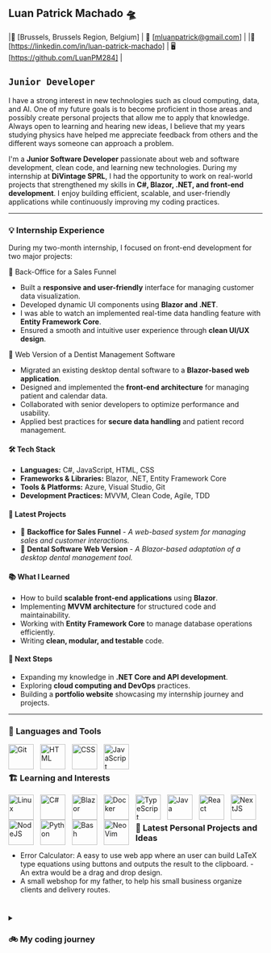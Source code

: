## Luan Patrick Machado 🛸

|📍 [Brussels, Brussels Region, Belgium] | 📧 [mluanpatrick@gmail.com] |
|🔗 [https://linkedin.com/in/luan-patrick-machado] | 🖥️ [https://github.com/LuanPM284] |

## **`Junior Developer`**
I have a strong interest in new technologies such as cloud computing, data, and AI. One of my future goals is to become proficient in those areas and possibly create personal projects that allow me to apply that knowledge. Always open to learning and hearing new ideas, I believe that my years studying physics have helped me appreciate feedback from others and the different ways someone can approach a problem.

<!--
I'm currently a Junior Web Developer trainee at BeCode, passionate about learning and building web applications. With a strong foundation in front-end and back-end technologies, I'm eager to expand my expertise in React,
Node.js, Java, Python and others. I have experience working in fast-paced environments where adaptability and teamwork are key. My current goal is to apply my technical skills and problem-solving abilities in a challenging internship or junior
developer role. I am open to new opportunities where I can continue growing and contribute to meaningful projects.

Some of the projects I worked while at BeCode are a [cookieClicker](https://github.com/LuanPM284/cookieClicker) game, the first group project, and a Netflix clone named [GetFlix](https://github.com/anthosaxe/getflix), where the idea is to have the movies with the worst reviews.

My hobbies include reading and manga/anime. Some of my recent favorites are:

- Author: Brandon Sanderson
- Series: The Stormlight Archive
- Current Webnovel Obsession: The Wandering Inn and Shadow Slave
- Anime: One Piece, Frieren
- Manga/Manhwa: Dungeon Odyssey
-->
I'm a **Junior Software Developer** passionate about web and software development, clean code, and learning new technologies. 
During my internship at **DiVintage SPRL**, I had the opportunity to work on real-world projects that strengthened my skills in **C#, Blazor, .NET, and front-end development**. 
I enjoy building efficient, scalable, and user-friendly applications while continuously improving my coding practices.

---

### 💡 Internship Experience

During my two-month internship, I focused on front-end development for two major projects:

🔹 Back-Office for a Sales Funnel

- Built a **responsive and user-friendly** interface for managing customer data visualization.
- Developed dynamic UI components using **Blazor and .NET**.
- I was able to watch an implemented real-time data handling feature with **Entity Framework Core**.
- Ensured a smooth and intuitive user experience through **clean UI/UX design**.

🔹 Web Version of a Dentist Management Software

- Migrated an existing desktop dental software to a **Blazor-based web application**.
- Designed and implemented the **front-end architecture** for managing patient and calendar data.
- Collaborated with senior developers to optimize performance and usability.
- Applied best practices for **secure data handling** and patient record management.

#### 🛠️ Tech Stack

- **Languages:** C#, JavaScript, HTML, CSS
- **Frameworks & Libraries:** Blazor, .NET, Entity Framework Core
- **Tools & Platforms:** Azure, Visual Studio, Git
- **Development Practices:** MVVM, Clean Code, Agile, TDD

#### 📌 Latest Projects

- 🚀 **Backoffice for Sales Funnel** - *A web-based system for managing sales and customer interactions.*
- 🔹 **Dental Software Web Version** - *A Blazor-based adaptation of a desktop dental management tool.*

#### 📚 What I Learned

- How to build **scalable front-end applications** using **Blazor**.
- Implementing **MVVM architecture** for structured code and maintainability.
- Working with **Entity Framework Core** to manage database operations efficiently.
- Writing **clean, modular, and testable** code.

#### 🎯 Next Steps

- Expanding my knowledge in **.NET Core and API development**.
- Exploring **cloud computing and DevOps** practices.
- Building a **portfolio website** showcasing my internship journey and projects.

---

### 🧰 Languages and Tools

<img align="left" alt="Git" width="50px" style="padding-right:10px;" src="https://cdn.jsdelivr.net/gh/devicons/devicon/icons/git/git-original.svg" />
<img align="left" alt="HTML" width="50px" style="padding-right:10px;" src="https://cdn.jsdelivr.net/gh/devicons/devicon/icons/html5/html5-plain.svg" />
<img align="left" alt="CSS" width="50px" style="padding-right:10px;" src="https://cdn.jsdelivr.net/gh/devicons/devicon/icons/css3/css3-plain.svg" />
<img align="left" alt="JavaScript" width="50px" style="padding-right:10px;" src="https://cdn.jsdelivr.net/gh/devicons/devicon/icons/javascript/javascript-plain.svg" />

<br />

#

### 🏗 Learning and Interests

<img align="left" alt="Linux" width="50px" style="padding-right:10px;" src="https://cdn.jsdelivr.net/gh/devicons/devicon/icons/linux/linux-original.svg" />
<img align="left" alt="C#" width="50px" style="padding-right:10px;" src="https://cdn.jsdelivr.net/gh/devicons/devicon@latest/icons/csharp/csharp-plain.svg" />
<img align="left" alt="Blazor" width="50px" style="padding-right:10px;" src="https://cdn.jsdelivr.net/gh/devicons/devicon@latest/icons/blazor/blazor-original.svg" />
<img align="left" alt="Docker" width="50px" style="padding-right:10px;" src="https://cdn.jsdelivr.net/gh/devicons/devicon@latest/icons/docker/docker-plain-wordmark.svg" />
<img align="left" alt="TypeScript" width="50px" style="padding-right:10px;" src="https://cdn.jsdelivr.net/gh/devicons/devicon/icons/typescript/typescript-plain.svg" />
<img align="left" alt="Java" width="50px" style="padding-right:10px;" src="https://cdn.jsdelivr.net/gh/devicons/devicon@latest/icons/java/java-original.svg" />     
<img align="left" alt="React" width="50px" style="padding-right:10px;" src="https://cdn.jsdelivr.net/gh/devicons/devicon/icons/react/react-original.svg" />
<img align="left" alt="NextJS" width="50px" style="padding-right:10px;" src="https://cdn.jsdelivr.net/gh/devicons/devicon@latest/icons/nextjs/nextjs-plain.svg" />
<img align="left" alt="NodeJS" width="50px" style="padding-right:10px;" src="https://cdn.jsdelivr.net/gh/devicons/devicon/icons/nodejs/nodejs-original.svg" />
<img align="left" alt="Python" width="50px" style="padding-right:10px;" src="https://cdn.jsdelivr.net/gh/devicons/devicon/icons/python/python-plain.svg" />
<img align="left" alt="Bash" width="50px" style="padding-right:10px;" src="https://cdn.jsdelivr.net/gh/devicons/devicon/icons/bash/bash-original.svg" />
<img align="left" alt="NeoVim" width="50px" style="padding-right:10px;" src="https://cdn.jsdelivr.net/gh/devicons/devicon@latest/icons/neovim/neovim-original.svg" />
          
<br />

#

### 👀 Latest Personal Projects and Ideas

- Error Calculator: A easy to use web app where an user can build LaTeX type equations using buttons and outputs the result to the clipboard.
          - An extra would be a drag and drop design.
- A small webshop for my father, to help his small business organize clients and delivery routes.

#

<details>
<summary><h3>🚲 My coding journey</h3></summary>
My coding journey is just starting as I complete a junior web development bootcamp at BeCode. Before that, I had several years of university where I explored different areas, starting with Biomedical Sciences, then moving to Nursing, and eventually ending in Physics. I realized that the academic environment was not for me, even though I learned a lot and also developed many of my current ideals and work ethic. I had the opportunity to meet different people with different backgrounds and work with them while facing difficult classes and challenges.

The next step on my journey is the internship opportunity I had at DiVintage SPRL, where I was mentored by Senior Software Developer Ghislain Roggemans. The first steps I was given to understand were the importance of Clean Code, Test-Driven Development, and the MVVM architecture. From day one, I was given the opportunity to work on a real-world project where my small contributions would be visible or implemented after review and corrections. I had to learn new technologies such as Blazor, C#, and Visual Studio 2022, which I had never seen before starting this internship. My supervisor was always working and busy with his own projects and work but always set some time aside to check my progress, explain mistakes or suggest better ways to accomplish tasks that would take me hours in just a few minutes, and help prepare me for a future job. It was not easy, and from the first day, I was told by my supervisor that it would be hard, but that was the only way I would be sure to learn and leave better than when I started. Being able to work hard on challenging problems (for my level) allowed me to see just how much I have to learn and how working every day and continuing to learn would allow me to go farther than I thought possible when I started my coding career.
          
Coding always fascinated me, especially the idea of being able to build something by myself using the various tools available. Having the chance to learn new technologies or explore old ideas and methods to solve a problem keeps it interesting, even if most of the time it's hard to accomplish.

I still have much to learn and understand, but one thing I am sure of is that once I'm in the field and working hard, I will succeed at anything I set my mind to.
          
</details>
<!--
**LuanPM284/LuanPM284** is a ✨ _special_ ✨ repository because its `README.md` (this file) appears on your GitHub profile.

Here are some ideas to get you started:

- 🔭 I’m currently working on ...
- 🌱 I’m currently learning ...
- 👯 I’m looking to collaborate on ...
- 🤔 I’m looking for help with ...
- 💬 Ask me about ...
- 📫 How to reach me: ...
- 😄 Pronouns: ...
- ⚡ Fun fact: ...
-->


